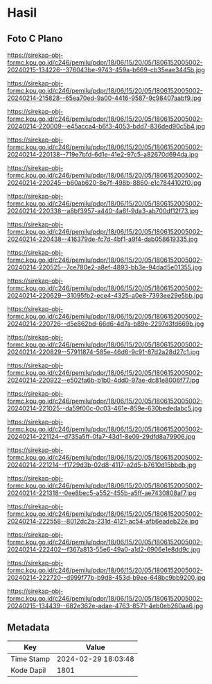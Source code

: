 # Hasil

## Foto C Plano

https://sirekap-obj-formc.kpu.go.id/c246/pemilu/pdpr/18/06/15/20/05/1806152005002-20240215-134226--376043be-9743-459a-b669-cb35eae3445b.jpg

https://sirekap-obj-formc.kpu.go.id/c246/pemilu/pdpr/18/06/15/20/05/1806152005002-20240214-215828--65ea70ed-9a00-4416-9587-9c98407aabf9.jpg

https://sirekap-obj-formc.kpu.go.id/c246/pemilu/pdpr/18/06/15/20/05/1806152005002-20240214-220009--e45acca4-b6f3-4053-bdd7-836ded90c5b4.jpg

https://sirekap-obj-formc.kpu.go.id/c246/pemilu/pdpr/18/06/15/20/05/1806152005002-20240214-220138--719e7bfd-6d1e-41e2-97c5-a82670d694da.jpg

https://sirekap-obj-formc.kpu.go.id/c246/pemilu/pdpr/18/06/15/20/05/1806152005002-20240214-220245--b60ab620-8e7f-498b-8860-e1c7844102f0.jpg

https://sirekap-obj-formc.kpu.go.id/c246/pemilu/pdpr/18/06/15/20/05/1806152005002-20240214-220338--a8bf3957-a440-4a6f-9da3-ab700df12f73.jpg

https://sirekap-obj-formc.kpu.go.id/c246/pemilu/pdpr/18/06/15/20/05/1806152005002-20240214-220438--416379de-fc7d-4bf1-a9f4-dab058619335.jpg

https://sirekap-obj-formc.kpu.go.id/c246/pemilu/pdpr/18/06/15/20/05/1806152005002-20240214-220525--7ce780e2-a8ef-4893-bb3e-94dad5e01355.jpg

https://sirekap-obj-formc.kpu.go.id/c246/pemilu/pdpr/18/06/15/20/05/1806152005002-20240214-220629--31095fb2-ece4-4325-a0e8-7393ee29e5bb.jpg

https://sirekap-obj-formc.kpu.go.id/c246/pemilu/pdpr/18/06/15/20/05/1806152005002-20240214-220726--d5e862bd-66d6-4d7a-b89e-2297d3fd669b.jpg

https://sirekap-obj-formc.kpu.go.id/c246/pemilu/pdpr/18/06/15/20/05/1806152005002-20240214-220829--57911874-585e-46d6-9c91-87d2a28d27c1.jpg

https://sirekap-obj-formc.kpu.go.id/c246/pemilu/pdpr/18/06/15/20/05/1806152005002-20240214-220922--e502fa6b-b1b0-4dd0-97ae-dc81e8006f77.jpg

https://sirekap-obj-formc.kpu.go.id/c246/pemilu/pdpr/18/06/15/20/05/1806152005002-20240214-221025--da59f00c-0c03-461e-859e-630bededabc5.jpg

https://sirekap-obj-formc.kpu.go.id/c246/pemilu/pdpr/18/06/15/20/05/1806152005002-20240214-221124--d735a5ff-0fa7-43d1-8e09-29dfd8a79906.jpg

https://sirekap-obj-formc.kpu.go.id/c246/pemilu/pdpr/18/06/15/20/05/1806152005002-20240214-221214--f1729d3b-02d8-4117-a2d5-b7610d15bbdb.jpg

https://sirekap-obj-formc.kpu.go.id/c246/pemilu/pdpr/18/06/15/20/05/1806152005002-20240214-221318--0ee8bec5-a552-455b-a5ff-ae7430808af7.jpg

https://sirekap-obj-formc.kpu.go.id/c246/pemilu/pdpr/18/06/15/20/05/1806152005002-20240214-222558--8012dc2a-231d-4121-ac54-afb6eadeb22e.jpg

https://sirekap-obj-formc.kpu.go.id/c246/pemilu/pdpr/18/06/15/20/05/1806152005002-20240214-222402--f367a813-55e6-49a0-a1d2-6906e1e8dd9c.jpg

https://sirekap-obj-formc.kpu.go.id/c246/pemilu/pdpr/18/06/15/20/05/1806152005002-20240214-222720--d999f77b-b9d8-453d-b9ee-648bc9bb9200.jpg

https://sirekap-obj-formc.kpu.go.id/c246/pemilu/pdpr/18/06/15/20/05/1806152005002-20240215-134439--682e362e-adae-4763-8571-4eb0eb260aa6.jpg


## Metadata

| Key        | Value               |
| ---------- | ------------------- |
| Time Stamp | 2024-02-29 18:03:48 |
| Kode Dapil | 1801                |



